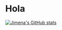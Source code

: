 # Hola #
[![Jimena's GitHub stats](https://github-readme-stats.vercel.app/api?username=jimenaeb)](https://github.com/anuraghazra/github-readme-stats)
